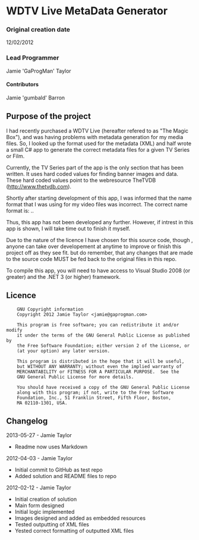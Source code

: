 # WDTV Live MetaData Generator #

### Original creation date ###
12/02/2012

### Lead Programmer ###
Jamie 'GaProgMan' Taylor

#### Contributors ####
Jamie 'gumbald' Barron

## Purpose of the project ##
  I had recently purchased a WDTV Live (hereafter refered to as "The Magic Box"), and was having problems with metadata generation for my media files. So, I looked up the format used for the metadata (XML) and half wrote a small C# app to generate the correct metadata files for a given TV Series or Film.

  Currently, the TV Series part of the app is the only section that has been written. It uses hard coded values for finding banner images and data. These hard coded values point to the webresource TheTVDB (http://www.thetvdb.com).

  Shortly after starting development of this app, I was informed that the name format that I was using  for my video files was incorrect. The correct name format is: <ShowName>.<SeasonNumber><EpisodeNumber>.<ext>

  Thus, this app has not been developed any further. However, if intrest in this app is shown, I will take time out to finish it myself.

  Due to the nature of the licence I have chosen for this source code, though , anyone can take over developement at anytime to improve or finish this project off as they see fit. but do remember, that any changes that are made to the source code MUST be fed back to the original files in this repo.

  To compile this app, you will need to have access to Visual Studio 2008 (or greater) and the .NET 3 (or higher) framework.

## Licence ##

		GNU Copyright information
		Copyright 2012 Jamie Taylor <jamie@gaprogman.com>

		This program is free software; you can redistribute it and/or modify
		it under the terms of the GNU General Public License as published by
		the Free Software Foundation; either version 2 of the License, or
		(at your option) any later version.

		This program is distributed in the hope that it will be useful,
		but WITHOUT ANY WARRANTY; without even the implied warranty of
		MERCHANTABILITY or FITNESS FOR A PARTICULAR PURPOSE.  See the
		GNU General Public License for more details.

		You should have received a copy of the GNU General Public License
		along with this program; if not, write to the Free Software
		Foundation, Inc., 51 Franklin Street, Fifth Floor, Boston,
		MA 02110-1301, USA.

## Changelog ##

2013-05-27 - Jamie Taylor
- Readme now uses Markdown

2012-04-03 - Jamie Taylor
- Initial commit to GitHub as test repo
- Added solution and README files to repo

2012-02-12 - Jamie Taylor
- Initial creation of solution
- Main form designed
- Initial logic implemented
- Images designed and added as embedded resources
- Tested outputting of XML files
- Yested correct formatting of outputted XML files
